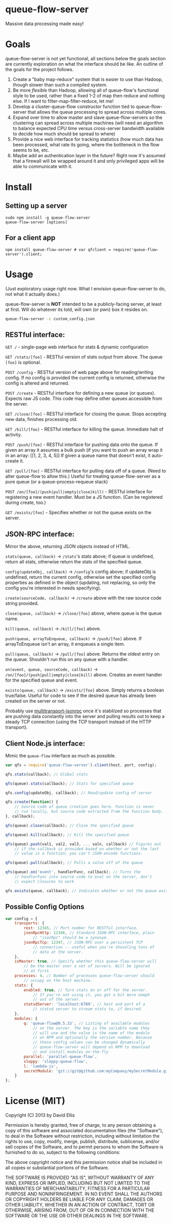 # queue-flow-server

Massive data processing made easy!

# Goals

queue-flow-server is not yet functional, all sections below the goals section are currently exploration on what the interface should be like. An outline of the goals for the project follows.

1. Create a "baby map-reduce" system that is easier to use than Hadoop, though slower than such a compiled system.
2. Be more *flexible* than Hadoop, allowing all of queue-flow's functional style to be used, rather than a fixed 1-2 of map then reduce and nothing else. If I want to filter-map-filter-reduce, let me!
3. Develop a cluster-queue-flow constructor function tied to queue-flow-server that allows the queue processing to spread across multiple cores.
4. Expand over time to allow master and slave queue-flow-servers so the clustering can spread across multiple machines (will need an algorithm to balance expected CPU time versus cross-server bandwidth available to decide how much should be spread to where)
5. Provide a nice web interface for tracking statistics (how much data has been processed, what rate its going, where the bottleneck in the flow seems to be, etc.
6. Maybe add an authentication layer in the future? Right now it's assumed that a firewall will be wrapped around it and only privileged apps will be able to communicate with it.

# Install

## Setting up a server

    sudo npm install -g queue-flow-server
    queue-flow-server [options]

## For a client app

    npm install queue-flow-server # var qfclient = require('queue-flow-server').client;

# Usage

(Just exploratory usage right now. What I envision queue-flow-server to do, not what it actually does.)

queue-flow-server is **NOT** intended to be a publicly-facing server, at least at first. Will do whatever its told, will own (or pwn) box it resides on.

```sh
queue-flow-server -c custom_config.json
```

## RESTful interface:

``GET /`` - single-page web interface for stats & dynamic configuration

``GET /stats/[foo]`` - RESTful version of stats output from above. The queue ``[foo]`` is optional.

``POST /config`` - RESTful version of web page above for reading/writing config. If no config is provided the current config is returned, otherwise the config is altered and returned.

``POST /create`` - RESTful interface for defining a new queue (or queues). Expects raw JS code. This code may define other queues accessible from the server.

``GET /close/[foo]`` - RESTful interface for closing the queue. Stops accepting new data, finishes processing old.

``GET /kill/[foo]`` - RESTful interface for killing the queue. Immediate halt of activity.

``POST /push/[foo]`` - RESTful interface for pushing data onto the queue. If given an array it assumes a bulk push (if you want to push an array wrap it in an array: [[1, 2, 3, 4, 5]] If given a queue name that doesn't exist, it auto-create it.

``GET /pull/[foo]`` - RESTful interface for pulling data off of a queue. (Need to alter queue-flow to allow this.) Useful for treating queue-flow-server as a pure queue (or a queue-process-requeue stack)

``POST /on/[foo]/(push|pull|empty|close|kill)`` - RESTful interface for registering a new event handler. Must be a JS function. (Can be registered during create, too.)

``GET /exists/[foo]`` - Specifies whether or not the queue exists on the server.

## JSON-RPC interface:

Mirror the above, returning JSON objects instead of HTML.

``stats(queue, callback)`` -> ``/stats``'s stats above; if queue is undefined, return all stats, otherwise return the stats of the specified queue.

``config(updateObj, callback)`` -> ``/config``'s config above; if updateObj is undefined, return the current config, otherwise set the specified config properties as defined in the object (updating, not replacing, so only the config you're interested in needs specifying).

``create(sourceCode, callback)`` -> ``/create`` above with the raw source code string provided.

``close(queue, callback)`` -> ``/close/[foo]`` above, where queue is the queue name.

``kill(queue, callback)`` -> ``/kill/[foo]`` above.

``push(queue, arrayToEnqueue, callback)`` -> ``/push/[foo]`` above. If arrayToEnqueue isn't an array, it enqueues a single item.

``pull(queue, callback)`` -> ``/pull/[foo]`` above. Returns the oldest entry on the queue. Shouldn't run this on any queue with a handler.

``on(event, queue, sourceCode, callback)`` -> ``/on/[foo]/(push|pull|empty|close|kill)`` above. Creates an event handler for the specified queue and event.

``exists(queue, callback)`` -> ``/exists/[foo]`` above. Simply returns a boolean true/false. Useful for code to see if the desired queue has already been created on the server or not.

Probably use [multitransport-jsonrpc](https://github.com/dfellis/multitransport-jsonrpc) once it's stabilized so processes that are pushing data constantly into the server and pulling results out to keep a steady TCP connection (using the TCP transport instead of the HTTP transport).

## Client Node.js interface:

Mimic the ``queue-flow`` interface as much as possible.

```js
var qfs = require('queue-flow-server').client(host, port, config);

qfs.stats(callback); // Global stats

qfs(queue).stats(callback); // Stats for specified queue

qfs.config(updateObj, callback); // Read/update config of server

qfs.create(function() {
    // Source code of queue creation goes here. Function is never
    // run locally, but source code extracted from the function body.
}, callback);

qfs(queue).close(callback); // Close the specified queue

qfs(queue).kill(callback); // Kill the specified queue

qfs(queue).push(val1, val2, val3, ... valn, callback) // Figures out 
    // if the callback is provided based on whether or not the last
    // value is a function; you can't JSON-encode functions.

qfs(queue).pull(callback); // Pulls a value off of the queue

qfs(queue).on('event', handlerFunc, callback); // Turns the
    // handlerFunc into source code to eval on the server, don't
    // expect closures to work

qfs.exists(queue, callback); // Indicates whether or not the queue exists.
```

## Possible Config Options

```js
var config = {
    transports: {
        rest: 12345, // Port number for RESTful interface.
        jsonRpcHttp: 12346, // Standard JSON-RPC interface, plain
            // "jsonRpc" should be a synonym.
        jsonRpcTcp: 12347, // JSON-RPC over a persistent TCP
            // connection -- useful when you're shoveling tons of
            // data at the server.
    },
    isMaster: true, // Specify whether this queue-flow-server will
        // be the master over a set of servers. Will be ignored
        // at first.
    processes: 4, // Number of processes queue-flow-server should
        // occupy on the host machine.
    stats: {
        enabled: true, // Turn stats on or off for the server.
            // If you're not using it, you get a bit more oomph
            // out of the server.
        statsdServer: 'localhost:6789', // host and port of a
            // statsd server to stream stats to, if desired.
    },
    modules: {
        q: 'queue-flow@0.5.33', // Listing of available modules
            // on the server. The key is the variable name they
            // will use and the value is the name of the module
            // on NPM and optionally the version number. Because
            // these config values can be changed dynamically
            // queue-flow-server will depend on NPM to download
            // and install modules on-the-fly
        parallel: 'parallel-queue-flow',
        sloppy: 'sloppy-queue-flow',
        l: 'lambda-js',
        secretModule: 'git://git@github.com:myCompany/mySecretModule.git'
    }
};
```

# License (MIT)

Copyright (C) 2013 by David Ellis

Permission is hereby granted, free of charge, to any person obtaining a copy
of this software and associated documentation files (the "Software"), to deal
in the Software without restriction, including without limitation the rights
to use, copy, modify, merge, publish, distribute, sublicense, and/or sell
copies of the Software, and to permit persons to whom the Software is
furnished to do so, subject to the following conditions:

The above copyright notice and this permission notice shall be included in
all copies or substantial portions of the Software.

THE SOFTWARE IS PROVIDED "AS IS", WITHOUT WARRANTY OF ANY KIND, EXPRESS OR
IMPLIED, INCLUDING BUT NOT LIMITED TO THE WARRANTIES OF MERCHANTABILITY,
FITNESS FOR A PARTICULAR PURPOSE AND NONINFRINGEMENT. IN NO EVENT SHALL THE
AUTHORS OR COPYRIGHT HOLDERS BE LIABLE FOR ANY CLAIM, DAMAGES OR OTHER
LIABILITY, WHETHER IN AN ACTION OF CONTRACT, TORT OR OTHERWISE, ARISING FROM,
OUT OF OR IN CONNECTION WITH THE SOFTWARE OR THE USE OR OTHER DEALINGS IN
THE SOFTWARE.
